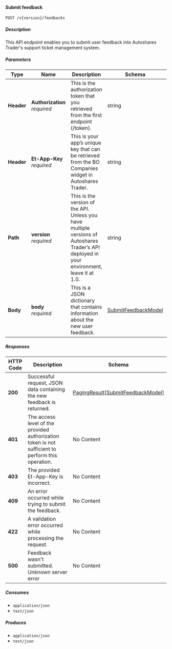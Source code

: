 
<a name="feedbacks_submitfeedback"></a>
#### Submit feedback
```
POST /v{version}/feedbacks
```


##### Description
This API endpoint enables you to submit user feedback into Autoshares Trader's support ticket management system.


##### Parameters

|Type|Name|Description|Schema|Default|
|---|---|---|---|---|
|**Header**|**Authorization**  <br>*required*|This is the authorization token that you retrieved from the first endpoint (/token).|string||
|**Header**|**Et-App-Key**  <br>*required*|This is your app’s unique key that can be retrieved from the BO Companies widget in Autoshares Trader.|string||
|**Path**|**version**  <br>*required*|This is the version of the API. Unless you have multiple versions of Autoshares Trader’s API deployed in your environment, leave it at 1.0.|string|`"1"`|
|**Body**|**body**  <br>*required*|This is a JSON dictionary that contains information about the new user feedback.|[SubmitFeedbackModel](#submitfeedbackmodel)||


##### Responses

|HTTP Code|Description|Schema|
|---|---|---|
|**200**|Successful request, JSON data containing the new feedback is returned.|[PagingResult[SubmitFeedbackModel]](#pagingresult-submitfeedbackmodel)|
|**401**|The access level of the provided authorization token is not sufficient to perform this operation.|No Content|
|**403**|The provided Et-App-Key is incorrect.|No Content|
|**409**|An error occurred while trying to submit the feedback.|No Content|
|**422**|A validation error occurred while processing the request.|No Content|
|**500**|Feedback wasn't submitted. Unknown server error|No Content|


##### Consumes

* `application/json`
* `text/json`


##### Produces

* `application/json`
* `text/json`



